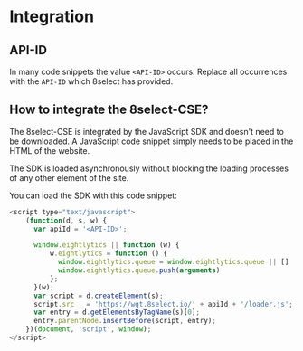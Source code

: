 # Integration

## API-ID

In many code snippets the value `<API-ID>` occurs. Replace all occurrences with the `API-ID` which 8select has provided. 

## How to integrate the 8select-CSE?

The 8select-CSE is integrated by the JavaScript SDK and doesn't need to be downloaded. A JavaScript code snippet simply needs to be placed in the HTML of the website.

The SDK is loaded asynchronously without blocking the loading processes of any other element of the site.

You can load the SDK with this code snippet:

```javascript
<script type="text/javascript">
    (function(d, s, w) {
      var apiId = '<API-ID>';

      window.eightlytics || function (w) {
          w.eightlytics = function () {
            window.eightlytics.queue = window.eightlytics.queue || []
            window.eightlytics.queue.push(arguments)
          };
      }(w);
      var script = d.createElement(s);
      script.src   = 'https://wgt.8select.io/' + apiId + '/loader.js';
      var entry = d.getElementsByTagName(s)[0];
      entry.parentNode.insertBefore(script, entry);
    })(document, 'script', window);
</script>
```

